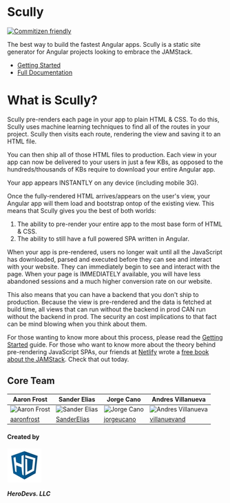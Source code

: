 # Scully

[![Commitizen friendly](https://img.shields.io/badge/commitizen-friendly-brightgreen.svg)](http://commitizen.github.io/cz-cli/)

The best way to build the fastest Angular apps. Scully is a static site generator for Angular projects looking to embrace the JAMStack.

- [Getting Started](docs/getting-started.md)
- [Full Documentation](docs/scully.md)

# What is Scully?
Scully pre-renders each page in your app to plain HTML & CSS. To do this, Scully uses machine learning techniques to find 
all of the routes in your project. Scully then visits each route, rendering the view and saving it to an HTML file.

You can then ship all of those HTML files to production. Each view in your app can now be delivered to your users in just 
a few KBs, as opposed to the hundreds/thousands of KBs require to download your entire Angular app. 

Your app appears INSTANTLY on any device (including mobile 3G). 

Once the fully-rendered HTML arrives/appears on the user's view, your Angular app will them load and bootstrap ontop of
the existing view. This means that Scully gives you the best of both worlds:

1. The ability to pre-render your entire app to the most base form of HTML & CSS. 
2. The ability to still have a full powered SPA written in Angular. 

When your app is pre-rendered, users no longer wait until all the JavaScript has downloaded, parsed and executed before 
they can see and interact with your website. They can immediately begin to see and interact with the page. When your page
is IMMEDIATELY available, you will have less abandoned sessions and a much higher conversion rate on our website. 

This also means that you can have a backend that you don't ship to production. Because the view is pre-rendered and the
data is fetched at build time, all views that can run without the backend in prod CAN run without the backend in prod. 
The security an cost implications to that fact can be mind blowing when you think about them. 

For those wanting to know more about this process, please read the [Getting Started](docs/getting-started.md) guide. For
those who want to know more about the theory behind pre-rendering JavaScript SPAs, our friends at [Netlify](https://netlify.com)
wrote a [free book about the JAMStack](https://www.netlify.com/pdf/oreilly-modern-web-development-on-the-jamstack.pdf). 
Check that out today. 

## Core Team

| Aaron Frost                                                               | Sander Elias                                                                | Jorge Cano                                                                  | Andres Villanueva                                                                |
| ------------------------------------------------------------------------- | --------------------------------------------------------------------------- | --------------------------------------------------------------------------- | ---------------------------------------------------------------------------------|
| ![Aaron Frost](https://avatars0.githubusercontent.com/u/662832?s=120&v=4&1) | ![Sander Elias](https://avatars3.githubusercontent.com/u/1249083?s=120&v=4) | ![Jorge Cano](https://avatars3.githubusercontent.com/u/5982204?s=120&v=4)   | ![Andres Villanueva](https://avatars0.githubusercontent.com/u/1209238?s=120&v=4) |
| [aaronfrost](https://github.com/aaronfrost)                               | [SanderElias](https://github.com/SanderElias)                               | [jorgeucano](https://github.com/jorgeucano)                                 | [villanuevand](https://github.com/villanuevand)                                  |


#### Created by 
![logo Hero Devs](assets/hero-devs-logo-80x80.jpg)

***HeroDevs. LLC***

